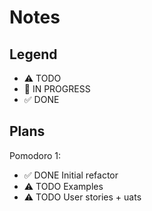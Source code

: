 # Notes

## Legend

- ⚠ TODO
- 🚧 IN PROGRESS
- ✅ DONE

## Plans

Pomodoro 1:

- ✅ DONE Initial refactor
- ⚠ TODO Examples
- ⚠ TODO User stories + uats
